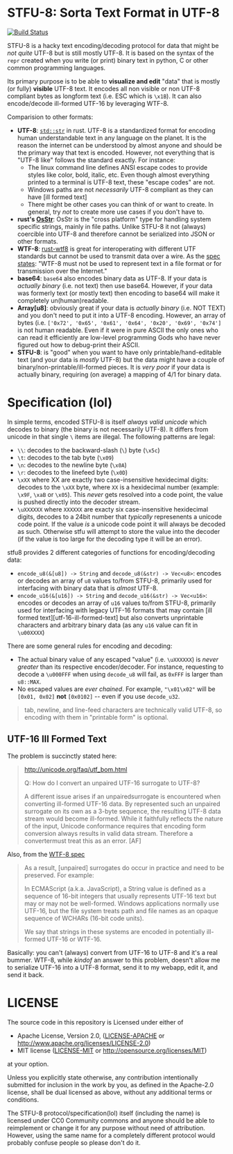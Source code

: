 # STFU-8: Sorta Text Format in UTF-8

[![Build Status](https://travis-ci.org/vitiral/stfu8.svg?branch=master)](https://travis-ci.org/vitiral/stfu8)

STFU-8 is a hacky text encoding/decoding protocol for data that might be *not
quite* UTF-8 but is still mostly UTF-8. It is based on the syntax of the `repr`
created when you write (or print) binary text in python, C or other common
programming languages.

Its primary purpose is to be able to **visualize and edit** "data" that is
mostly (or fully) **visible** UTF-8 text. It encodes all non visible
or non UTF-8 compliant bytes as longform text (i.e. ESC which is `\x1B`).
It can also encode/decode ill-formed UTF-16 by leveraging WTF-8.

Comparision to other formats:
- **UTF-8**: [`std::str`](https://doc.rust-lang.org/std/str/index.html) in
  rust. UTF-8 is a standardized format for encoding human understandable text
  in any language on the planet. It is the reason the internet can be
  understood by almost anyone and should be the primary way that text is
  encoded. However, not everything that is "UTF-8 like" follows the standard
  exactly. For instance:
  - The linux command line defines ANSI escape codes to provide styles like
    color, bold, italic, etc. Even though almost everything printed to a
    terminal is UTF-8 text, these "escape codes" are not.
  - Windows paths are not *necessarily* UTF-8 compliant as they can
    have [ill formed text]
  - There might be other cases you can think of or want to create. In general,
    try _not_ to create more use cases if you don't have to.
- **rust's [OsStr](https://doc.rust-lang.org/std/ffi/struct.OsStr.html)**:
  OsStr is the "cross platform" type for handling system specific strings,
  mainly in file paths. Unlike STFU-8 it not (always) coercible into UTF-8
  and therefore cannot be serialized into JSON or other formats.
- **WTF-8**: [rust-wtf8](https://github.com/SimonSapin/rust-wtf8) is great
  for interoperating with different UTF standards but cannot be used to
  transmit data over a wire. As the
  [spec states](https://simonsapin.github.io/wtf-8/): "WTF-8 must not be used
  to represent text in a file format or for transmission over the Internet."
- **base64**: `base64` also encodes binary data as UTF-8. If your data is
  *actually binary* (i.e. not text) then use base64.  However, if your data was
  formerly text (or mostly text) then encoding to base64 will make it
  completely un(human)readable.
- **Array[u8]**: obviously great if your data is *actually binary* (i.e. NOT
  TEXT) and you don't need to put it into a UTF-8 encoding.  However, an array
  of bytes (i.e. `['0x72', '0x65', '0x61', '0x64', '0x20', '0x69', '0x74']` is
  not human readable. Even if it were in pure ASCII the only ones who can read
  it efficiently are low-level programming Gods who have never figured out how
  to debug-print their ASCII.
- **STFU-8**: is "good" when you want to have only printable/hand-editable text
  (and your data is _mostly_ UTF-8) but the data might have a couple of
  binary/non-printable/ill-formed pieces. It is _very poor_ if your data is
  actually binary, requiring (on average) a mapping of 4/1 for binary data.

[1]: https://simonsapin.github.io/wtf-8/

# Specification (lol)
In simple terms, encoded STFU-8 is itself *always valid unicode* which decodes
to binary (the binary is not necessarily UTF-8). It differs from unicode in
that single `\` items are illegal. The following patterns are legal:
- `\\`: decodes to the backward-slash (`\`) byte (`\x5c`)
- `\t`: decodes to the tab byte (`\x09`)
- `\n`: decodes to the newline byte (`\x0A`)
- `\r`: decodes to the linefeed byte (`\x0D`)
- `\xXX` where XX are exactly two case-insensitive hexidecimal digits: decodes
  to the `\xXX` byte, where `XX` is a hexidecimal number (example: `\x9F`,
  `\xaB` or `\x05`). This *never* gets resolved into a code point, the value
  is pushed directly into the decoder stream.
- `\uXXXXXX` where `XXXXXX` are exacty six case-insensitive hexidecimal digits,
  decodes to a 24bit number that *typically* represenents a unicode code point.
  If the value *is* a unicode code point it will always be decoded as such.
  Otherwise stfu will attempt to store the value into the decoder (if the value
  is too large for the decoding type it will be an error).

stfu8 provides 2 different categories of functions for encoding/decoding data:
- `encode_u8(&[u8]) -> String` and `decode_u8(&str) -> Vec<u8>`: encodes or
  decodes an array of `u8` values to/from STFU-8, primarily used for interfacing
  with binary data that is *almost* UTF-8.
- `encode_u16(&[u16]) -> String` and `decode_u16(&str) -> Vec<u16>`: encodes
  or decodes an array of `u16` values to/from STFU-8, primarily used for
  interfacing with legacy UTF-16 formats that may contain
  [ill formed text][utf-16-ill-formed-text] but also converts unprintable
  characters and arbitrary binary data (as any `u16` value can fit in
  `\u00XXXX`)

There are some general rules for encoding and decoding:
- The actual binary value of any escaped "value" (i.e. `\uXXXXXX`) is _never
  greater_ than its respective encoder/decoder. For instance, requesting to
  decode a `\u000FFF` when using `decode_u8` will fail, as `0xFFF` is larger
  than `u8::MAX`.
- No escaped values are *ever chained*. For example, `"\x01\x02"` will be
  `[0x01, 0x02]` **not** `[0x0102]` -- even if you use `decode_u32`.


> tab, newline, and line-feed characters are technically valid UTF-8, so encoding
> with them in "printable form" is optional.

## UTF-16 Ill Formed Text
The problem is succinctly stated here:

> http://unicode.org/faq/utf_bom.html
>
> Q: How do I convert an unpaired UTF-16 surrogate to UTF-8?
>
> A different issue arises if an unpairedsurrogate is encountered when
> converting ill-formed UTF-16 data. By represented such an unpaired surrogate
> on its own as a 3-byte sequence, the resulting UTF-8 data stream would become
> ill-formed. While it faithfully reflects the nature of the input, Unicode
> conformance requires that encoding form conversion always results in valid
> data stream. Therefore a convertermust treat this as an error. [AF]

Also, from the [WTF-8 spec](https://simonsapin.github.io/wtf-8/#motivation)

> As a result, [unpaired] surrogates do occur in practice and need to be
> preserved. For example:
>
> In ECMAScript (a.k.a. JavaScript), a String value is defined as a sequence
> of 16-bit integers that usually represents UTF-16 text but may or may not
> be well-formed.  Windows applications normally use UTF-16, but the file
> system treats path and file names as an opaque sequence of WCHARs (16-bit
> code units).
>
> We say that strings in these systems are encoded in potentially
> ill-formed UTF-16 or WTF-16.

Basically: you can't (always) convert from UTF-16 to UTF-8 and it's a real
bummer. WTF-8, while _kindof_ an answer to this problem, doesn't allow me
to serialize UTF-16 into a UTF-8 format, send it to my webapp, edit it,
and send it back.

# LICENSE
The source code in this repository is Licensed under either of
- Apache License, Version 2.0, ([LICENSE-APACHE](LICENSE-APACHE) or
  http://www.apache.org/licenses/LICENSE-2.0)
- MIT license ([LICENSE-MIT](LICENSE-MIT) or
  http://opensource.org/licenses/MIT)

at your option.

Unless you explicitly state otherwise, any contribution intentionally submitted
for inclusion in the work by you, as defined in the Apache-2.0 license, shall
be dual licensed as above, without any additional terms or conditions.

The STFU-8 protocol/specification(lol) itself (including the name) is licensed
under CC0 Community commons and anyone should be able to reimplement or change
it for any purpose without need of attribution. However, using the same name
for a completely different protocol would probably confuse people so please
don't do it.

